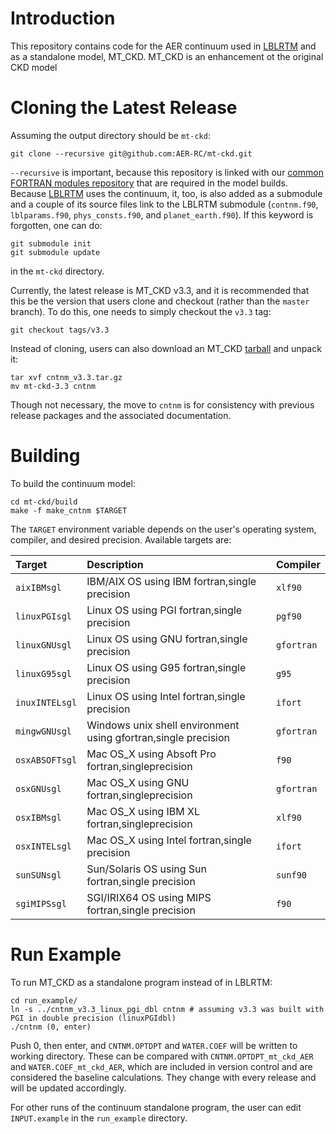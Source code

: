 # Introduction

This repository contains code for the AER continuum used in [LBLRTM](https://github.com/AER-RC/LBLRTM) and as a standalone model, MT_CKD. MT_CKD is an enhancement ot the original CKD model

# Cloning the Latest Release

Assuming the output directory should be `mt-ckd`:

`git clone --recursive git@github.com:AER-RC/mt-ckd.git`

`--recursive` is important, because this repository is linked with our [common FORTRAN modules repository](https://github.com/AER-RC/aer_rt_utils) that are required in the model builds. Because [LBLRTM](https://github.com/AER-RC/LBLRTM) uses the continuum, it, too, is also added as a submodule and a couple of its source files link to the LBLRTM submodule (`contnm.f90`, `lblparams.f90`, `phys_consts.f90`, and `planet_earth.f90`). If this keyword is forgotten, one can do:

```
git submodule init
git submodule update
```

in the `mt-ckd` directory.

Currently, the latest release is MT_CKD v3.3, and it is recommended that this be the version that users clone and checkout (rather than the `master` branch). To do this, one needs to simply checkout the `v3.3` tag:

```
git checkout tags/v3.3
```

Instead of cloning, users can also download an MT_CKD [tarball](https://github.com/AER-RC/mt-ckd/releases/tag/v3.3) and unpack it:

```
tar xvf cntnm_v3.3.tar.gz
mv mt-ckd-3.3 cntnm
```

Though not necessary, the move to `cntnm` is for consistency with previous release packages and the associated documentation.

# Building

To build the continuum model:

```
cd mt-ckd/build
make -f make_cntnm $TARGET
```

The `TARGET` environment variable depends on the user's operating system, compiler, and desired precision. Available targets are:

| Target | Description | Compiler |
| :--- | :--- | :--- |
| `aixIBMsgl` | IBM/AIX OS using IBM fortran,single precision| `xlf90` |
| `linuxPGIsgl` | Linux OS using PGI fortran,single precision |  `pgf90` |
| `linuxGNUsgl` | Linux OS using GNU fortran,single precision | `gfortran` |
| `linuxG95sgl` | Linux OS using G95 fortran,single precision | `g95` |
| `inuxINTELsgl` | Linux OS using Intel fortran,single precision | `ifort` |
| `mingwGNUsgl` | Windows unix shell environment using gfortran,single precision | `gfortran` |
| `osxABSOFTsgl` | Mac OS_X using Absoft Pro fortran,singleprecision | `f90` |
| `osxGNUsgl` | Mac OS_X using GNU fortran,singleprecision | `gfortran` |
| `osxIBMsgl` | Mac OS_X using IBM XL fortran,singleprecision | `xlf90` |
| `osxINTELsgl` | Mac OS_X using Intel fortran,single precision | `ifort` |
| `sunSUNsgl` | Sun/Solaris OS using Sun fortran,single precision | `sunf90` |
| `sgiMIPSsgl` | SGI/IRIX64 OS using MIPS fortran,single precision | `f90` |

# Run Example

To run MT_CKD as a standalone program instead of in LBLRTM:

```
cd run_example/
ln -s ../cntnm_v3.3_linux_pgi_dbl cntnm # assuming v3.3 was built with PGI in double precision (linuxPGIdbl)
./cntnm (0, enter)
```

Push 0, then enter, and `CNTNM.OPTDPT` and `WATER.COEF` will be written to working directory. These can be compared with `CNTNM.OPTDPT_mt_ckd_AER` and `WATER.COEF_mt_ckd_AER`, which are included in version control and are considered the baseline calculations. They change with every release and will be updated accordingly.

For other runs of the continuum standalone program, the user can edit `INPUT.example` in the `run_example` directory.
